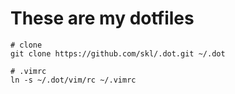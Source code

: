 # These are my dotfiles

```
# clone
git clone https://github.com/skl/.dot.git ~/.dot

# .vimrc
ln -s ~/.dot/vim/rc ~/.vimrc
```

